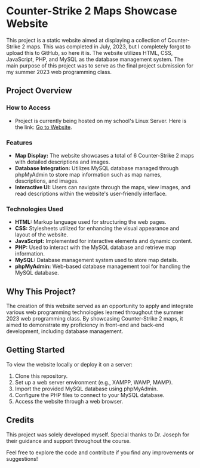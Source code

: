 # Counter-Strike 2 Maps Showcase Website

This project is a static website aimed at displaying a collection of Counter-Strike 2 maps. This was completed in July, 2023, but I completely forgot to upload this to GitHub, so here it is. The website utilizes HTML, CSS, JavaScript, PHP, and MySQL as the database management system. The main purpose of this project was to serve as the final project submission for my summer 2023 web programming class.

## Project Overview

### How to Access
- Project is currently being hosted on my school's Linux Server. Here is the link: [Go to Website](https://codd.cs.gsu.edu/~srodriguez35/cs2_proj/index.php).
  
### Features
- **Map Display:** The website showcases a total of 6 Counter-Strike 2 maps with detailed descriptions and images.
- **Database Integration:** Utilizes MySQL database managed through phpMyAdmin to store map information such as map names, descriptions, and images.
- **Interactive UI:** Users can navigate through the maps, view images, and read descriptions within the website's user-friendly interface.

### Technologies Used
- **HTML:** Markup language used for structuring the web pages.
- **CSS:** Stylesheets utilized for enhancing the visual appearance and layout of the website.
- **JavaScript:** Implemented for interactive elements and dynamic content.
- **PHP:** Used to interact with the MySQL database and retrieve map information.
- **MySQL:** Database management system used to store map details.
- **phpMyAdmin:** Web-based database management tool for handling the MySQL database.

## Why This Project?

The creation of this website served as an opportunity to apply and integrate various web programming technologies learned throughout the summer 2023 web programming class. By showcasing Counter-Strike 2 maps, it aimed to demonstrate my proficiency in front-end and back-end development, including database management.

## Getting Started

To view the website locally or deploy it on a server:
1. Clone this repository.
2. Set up a web server environment (e.g., XAMPP, WAMP, MAMP).
3. Import the provided MySQL database using phpMyAdmin.
4. Configure the PHP files to connect to your MySQL database.
5. Access the website through a web browser.


## Credits

This project was solely developed myself. Special thanks to Dr. Joseph for their guidance and support throughout the course.

Feel free to explore the code and contribute if you find any improvements or suggestions!

